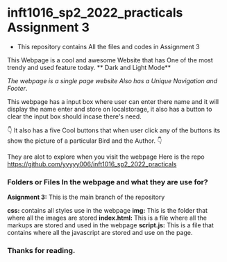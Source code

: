# inft1016_sp2_2022_practicals Assignment 3

+ This repository contains All the files and codes in Assignment 3

This Webpage is a cool and awesome Website that has One of the most trendy and used feature today.
** Dark and Light Mode** 

_The webpage is a single page website Also has a Unique Navigation and Footer_.

This webpage has a input box where user can enter there name and it will display the name enter and store on localstorage, it also has a button to clear the input box should incase there's need.

👇 It also has a five Cool buttons that when user click any of the buttons its show the picture of a particular Bird and the Author. 👇

They are alot to explore when you visit the webpage Here is the repo  https://github.com/yyyyy006/inft1016_sp2_2022_practicals



### Folders or Files In the webpage and what they are use for?

**Asignment 3:** This is the main branch of the repository

**css:** contains all styles use in the webpage
**img:** This is the folder that where all the images are stored
**index.html:** This is a file where all the markups are stored and used in the webpage
**script.js:** This is a file that contains where all the javascript are stored and use on the page.

### Thanks for reading.





